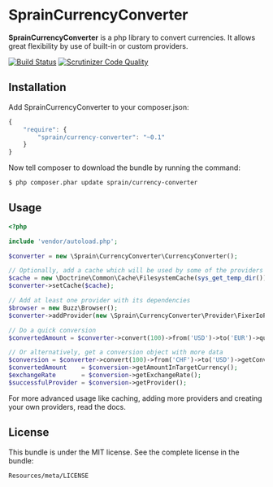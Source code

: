 # SprainCurrencyConverter

**SprainCurrencyConverter** is a php library to convert currencies. It allows great flexibility by use of built-in or
custom providers.

[![Build Status](https://travis-ci.org/sprain/CurrencyConverter.png)](https://travis-ci.org/sprain/CurrencyConverter)
[![Scrutinizer Code Quality](https://scrutinizer-ci.com/g/sprain/CurrencyConverter/badges/quality-score.png?b=master)](https://scrutinizer-ci.com/g/sprain/CurrencyConverter/?branch=master)

## Installation

Add SprainCurrencyConverter to your composer.json:

```js
{
    "require": {
        "sprain/currency-converter": "~0.1"
    }
}
```

Now tell composer to download the bundle by running the command:

``` bash
$ php composer.phar update sprain/currency-converter
```

## Usage

```php
<?php

include 'vendor/autoload.php';

$converter = new \Sprain\CurrencyConverter\CurrencyConverter();

// Optionally, add a cache which will be used by some of the providers
$cache = new \Doctrine\Common\Cache\FilesystemCache(sys_get_temp_dir());
$converter->setCache($cache);

// Add at least one provider with its dependencies
$browser = new Buzz\Browser();
$converter->addProvider(new \Sprain\CurrencyConverter\Provider\FixerIoProvider($browser));

// Do a quick conversion
$convertedAmount = $converter->convert(100)->from('USD')->to('EUR')->quick();

// Or alternatively, get a conversion object with more data
$conversion = $converter->convert(100)->from('CHF')->to('USD')->getConversion();
$convertedAmount    = $conversion->getAmountInTargetCurrency();
$exchangeRate       = $conversion->getExchangeRate();
$successfulProvider = $conversion->getProvider();
```

For more advanced usage like caching, adding more providers and creating your own providers, read the docs.


## License
This bundle is under the MIT license. See the complete license in the bundle:

    Resources/meta/LICENSE